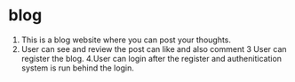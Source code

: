 # blog
1. This is a blog website where you can post your thoughts.
2. User can see and review the post can like and also comment
3 User can register the blog.
4.User can login after the register and authenitication system is run behind the login.
